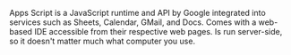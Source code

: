 Apps Script is a JavaScript runtime and API by Google integrated into services such as Sheets, Calendar, GMail, and Docs.
Comes with a web-based IDE accessible from their respective web pages.
Is run server-side, so it doesn't matter much what computer you use.
